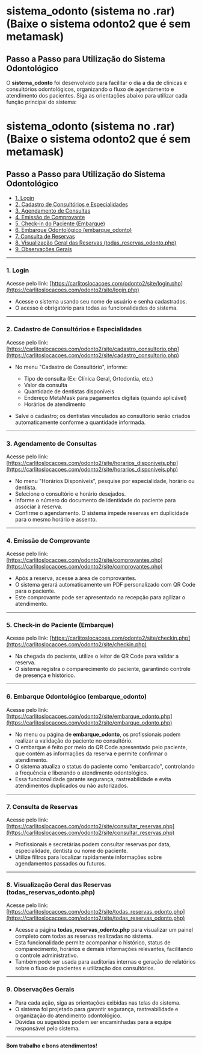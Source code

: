 # sistema_odonto (sistema no .rar) (Baixe o sistema odonto2 que é sem metamask)

## Passo a Passo para Utilização do Sistema Odontológico

O **sistema_odonto** foi desenvolvido para facilitar o dia a dia de clínicas e consultórios odontológicos, organizando o fluxo de agendamento e atendimento dos pacientes. Siga as orientações abaixo para utilizar cada função principal do sistema:


# sistema_odonto (sistema no .rar) (Baixe o sistema odonto2 que é sem metamask)

## Passo a Passo para Utilização do Sistema Odontológico

- [1. Login](#1-login)
- [2. Cadastro de Consultórios e Especialidades](#2-cadastro-de-consultórios-e-especialidades)
- [3. Agendamento de Consultas](#3-agendamento-de-consultas)
- [4. Emissão de Comprovante](#4-emissão-de-comprovante)
- [5. Check-in do Paciente (Embarque)](#5-check-in-do-paciente-embarque)
- [6. Embarque Odontológico (embarque_odonto)](#6-embarque-odontológico-embarque_odonto)
- [7. Consulta de Reservas](#7-consulta-de-reservas)
- [8. Visualização Geral das Reservas (todas_reservas_odonto.php)](#8-visualização-geral-das-reservas-todas_reservas_odontophp)
- [9. Observações Gerais](#9-observações-gerais)

---

### 1. Login
Acesse pelo link: [https://carlitoslocacoes.com/odonto2/site/login.php](https://carlitoslocacoes.com/odonto2/site/login.php)

- Acesse o sistema usando seu nome de usuário e senha cadastrados.
- O acesso é obrigatório para todas as funcionalidades do sistema.

---

### 2. Cadastro de Consultórios e Especialidades
Acesse pelo link: [https://carlitoslocacoes.com/odonto2/site/cadastro_consultorio.php](https://carlitoslocacoes.com/odonto2/site/cadastro_consultorio.php)

- No menu "Cadastro de Consultório", informe:
  - Tipo de consulta (Ex: Clínica Geral, Ortodontia, etc.)
  - Valor da consulta
  - Quantidade de dentistas disponíveis
  - Endereço MetaMask para pagamentos digitais (quando aplicável)
  - Horários de atendimento

- Salve o cadastro; os dentistas vinculados ao consultório serão criados automaticamente conforme a quantidade informada.

---

### 3. Agendamento de Consultas
Acesse pelo link: [https://carlitoslocacoes.com/odonto2/site/horarios_disponiveis.php](https://carlitoslocacoes.com/odonto2/site/horarios_disponiveis.php)

- No menu "Horários Disponíveis", pesquise por especialidade, horário ou dentista.
- Selecione o consultório e horário desejados.
- Informe o número do documento de identidade do paciente para associar à reserva.
- Confirme o agendamento. O sistema impede reservas em duplicidade para o mesmo horário e assento.

---

### 4. Emissão de Comprovante
Acesse pelo link: [https://carlitoslocacoes.com/odonto2/site/comprovantes.php](https://carlitoslocacoes.com/odonto2/site/comprovantes.php)

- Após a reserva, acesse a área de comprovantes.
- O sistema gerará automaticamente um PDF personalizado com QR Code para o paciente.
- Este comprovante pode ser apresentado na recepção para agilizar o atendimento.

---

### 5. Check-in do Paciente (Embarque)
Acesse pelo link: [https://carlitoslocacoes.com/odonto2/site/checkin.php](https://carlitoslocacoes.com/odonto2/site/checkin.php)

- Na chegada do paciente, utilize o leitor de QR Code para validar a reserva.
- O sistema registra o comparecimento do paciente, garantindo controle de presença e histórico.

---

### 6. Embarque Odontológico (embarque_odonto)
Acesse pelo link: [https://carlitoslocacoes.com/odonto2/site/embarque_odonto.php](https://carlitoslocacoes.com/odonto2/site/embarque_odonto.php)

- No menu ou página de **embarque_odonto**, os profissionais podem realizar a validação do paciente no consultório.
- O embarque é feito por meio do QR Code apresentado pelo paciente, que contém as informações da reserva e permite confirmar o atendimento.
- O sistema atualiza o status do paciente como "embarcado", controlando a frequência e liberando o atendimento odontológico.
- Essa funcionalidade garante segurança, rastreabilidade e evita atendimentos duplicados ou não autorizados.

---

### 7. Consulta de Reservas
Acesse pelo link: [https://carlitoslocacoes.com/odonto2/site/consultar_reservas.php](https://carlitoslocacoes.com/odonto2/site/consultar_reservas.php)

- Profissionais e secretárias podem consultar reservas por data, especialidade, dentista ou nome do paciente.
- Utilize filtros para localizar rapidamente informações sobre agendamentos passados ou futuros.

---

### 8. Visualização Geral das Reservas (todas_reservas_odonto.php)
Acesse pelo link: [https://carlitoslocacoes.com/odonto2/site/todas_reservas_odonto.php](https://carlitoslocacoes.com/odonto2/site/todas_reservas_odonto.php)

- Acesse a página **todas_reservas_odonto.php** para visualizar um painel completo com todas as reservas realizadas no sistema.
- Esta funcionalidade permite acompanhar o histórico, status de comparecimento, horários e demais informações relevantes, facilitando o controle administrativo.
- Também pode ser usada para auditorias internas e geração de relatórios sobre o fluxo de pacientes e utilização dos consultórios.

---

### 9. Observações Gerais

- Para cada ação, siga as orientações exibidas nas telas do sistema.
- O sistema foi projetado para garantir segurança, rastreabilidade e organização do atendimento odontológico.
- Dúvidas ou sugestões podem ser encaminhadas para a equipe responsável pelo sistema.

---

**Bom trabalho e bons atendimentos!**
